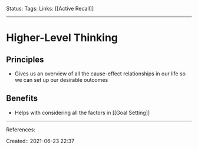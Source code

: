 Status:
Tags: 
Links: [[Active Recall]]
___
# Higher-Level Thinking
## Principles
- Gives us an overview of all the cause-effect relationships in our life so we can set up our desirable outcomes
## Benefits
- Helps with considering all the factors in [[Goal Setting]]
___
References:

Created:: 2021-06-23 22:37